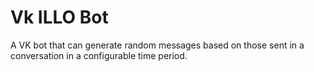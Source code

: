 # Vk ILLO Bot
A VK bot that can generate random messages based on those sent in a conversation in a configurable time period.